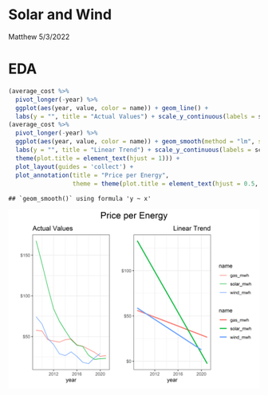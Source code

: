 Solar and Wind
================
Matthew
5/3/2022

# EDA

``` r
(average_cost %>% 
  pivot_longer(-year) %>% 
  ggplot(aes(year, value, color = name)) + geom_line() +
  labs(y = "", title = "Actual Values") + scale_y_continuous(labels = scales::dollar)) +
(average_cost %>% 
  pivot_longer(-year) %>% 
  ggplot(aes(year, value, color = name)) + geom_smooth(method = "lm", se = FALSE) +
  labs(y = "", title = "Linear Trend") + scale_y_continuous(labels = scales::dollar) +
  theme(plot.title = element_text(hjust = 1))) +
  plot_layout(guides = 'collect') + 
  plot_annotation(title = "Price per Energy", 
                  theme = theme(plot.title = element_text(hjust = 0.5, size = 18)))
```

    ## `geom_smooth()` using formula 'y ~ x'

![](Solar-and-Wind_files/figure-gfm/unnamed-chunk-2-1.png)<!-- -->

